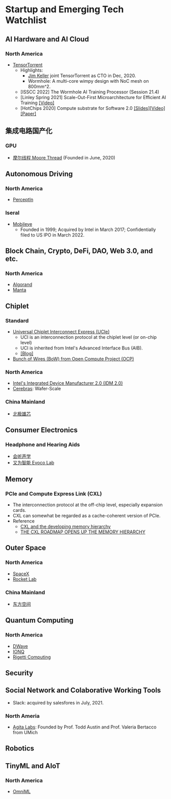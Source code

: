 # Startup and Emerging Tech Watchlist

## AI Hardware and AI Cloud

### North America

- [TensorTorrent](https://tenstorrent.com/)
  - Highlights:
    - [Jim Keller](https://en.wikipedia.org/wiki/Jim_Keller_(engineer)) joint TensorTorrent as CTO in Dec, 2020.  
    - Wormhole: A multi-core wimpy design with NoC mesh on 800mm^2. 
  - [ISSCC 2022] The Wormhole AI Training Processor (Session 21.4)
  - [Linley Spring 2021] Scale-Out-First Microarchitecture for Efficient AI Training [[Video]](https://youtu.be/Id3enIOAY2Q)
  - [HotChips 2020] Compute substrate for Software 2.0 [[Slides]](https://ieeexplore.ieee.org/abstract/document/9220687)[[Video]](https://youtu.be/o5hhEJrHH4c?t=4024)[[Paper]](https://ieeexplore.ieee.org/abstract/document/9373921)

## 集成电路国产化

### GPU

- [摩尔线程 Moore Thread](https://www.mthreads.com/) (Founded in June, 2020)

## Autonomous Driving

### North America

- [PerceptIn](https://www.perceptin.io/)

### Iseral
- [Mobileye](https://www.mobileye.com/)
  - Founded in 1999; Acquired by Intel in March 2017; Confidentially filed to US IPO in March 2022.

## Block Chain, Crypto, DeFi, DAO, Web 3.0, and etc.

### North America

- [Algorand](https://www.algorand.com/)
- [Manta](https://www.manta.network/)

## Chiplet

### Standard

- [Universal Chiplet Interconnect Express (UCIe)](https://www.uciexpress.org/)
  - UCI is an interconnection protocol at the chiplet level (or on-chip level)
  - UCI is inherited from Intel's Advanced Interface Bus (AIB).
  - [[Blog]](https://www.anandtech.com/show/17288/universal-chiplet-interconnect-express-ucie-announced-setting-standards-for-the-chiplet-ecosystem)
- [Bunch of Wires (BoW) from Open Compute Project (OCP)](https://www.computer.org/csdl/magazine/mi/2021/01/09271827/1p2RNYCgZNe)

### North America

- [Intel's Integrated Device Manufacturer 2.0 (IDM 2.0)](https://youtu.be/O40gm5-SpHc)
- [Cerebras](https://cerebras.net/): Wafer-Scale

### China Mainland

- [北极雄芯](http://www.bjxx.tech/)

## Consumer Electronics

### Headphone and Hearing Aids

- [会听声学](http://www.ht-acoustics.com/)
- [又为智能 Evoco Lab](https://healthtechinsider.com/2021/01/08/ces-2021-award-winning-hearing-aid-boasts-onboard-intelligence/)

## Memory

### PCIe and Compute Express Link (CXL)

- The interconnection protocol at the off-chip level, especially expansion cards.
- CXL can somewhat be regarded as a cache-coherent version of PCIe.
- Reference
  - [CXL and the developing memory hierarchy](https://blocksandfiles.com/2021/03/25/cxl-and-the-developing-memory-hierarchy/)
  - [THE CXL ROADMAP OPENS UP THE MEMORY HIERARCHY](https://www.nextplatform.com/2021/09/07/the-cxl-roadmap-opens-up-the-memory-hierarchy/)

## Outer Space

### North America

- [SpaceX](https://www.spacex.com/)
- [Rocket Lab](https://www.rocketlabusa.com/)

### China Mainland

- [东方空间](https://www.sohu.com/a/519246523_260616)

## Quantum Computing

### North America

- [DWave](https://www.dwavesys.com/)
- [IONQ](https://ionq.com/)
- [Rigetti Computing](https://www.rigetti.com/)

## Security

## Social Network and Colaborative Working Tools

- Slack: acquired by salesfores in July, 2021.

### North Ameria

- [Agita Labs](https://agitalabs.com/): Founded by Prof. Todd Austin and Prof. Valeria Bertacco from UMich

## Robotics

## TinyML and AIoT

### North America

- [OmniML](https://omniml.ai/)
